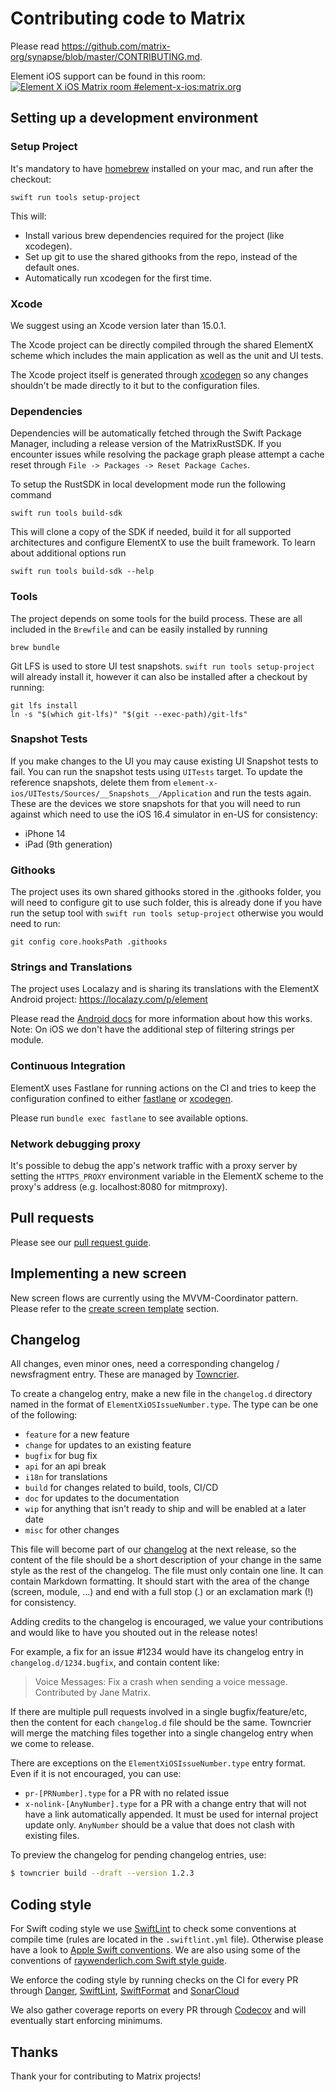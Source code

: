 # Contributing code to Matrix

Please read https://github.com/matrix-org/synapse/blob/master/CONTRIBUTING.md.

Element iOS support can be found in this room: [![Element X iOS Matrix room #element-x-ios:matrix.org](https://img.shields.io/matrix/element-ios:matrix.org.svg?label=%23element-ios:matrix.org&logo=matrix&server_fqdn=matrix.org)](https://matrix.to/#/#element-x-ios:matrix.org)

## Setting up a development environment

### Setup Project

It's mandatory to have [homebrew](https://brew.sh/) installed on your mac, and run after the checkout:

```
swift run tools setup-project
```

This will:
- Install various brew dependencies required for the project (like xcodegen).
- Set up git to use the shared githooks from the repo, instead of the default ones.
- Automatically run xcodegen for the first time.

### Xcode

We suggest using an Xcode version later than 15.0.1.

The Xcode project can be directly compiled through the shared ElementX scheme which includes the main application as well as the unit and UI tests.

The Xcode project itself is generated through [xcodegen](https://github.com/yonaskolb/XcodeGen) so any changes shouldn't be made directly to it but to the configuration files.

### Dependencies

Dependencies will be automatically fetched through the Swift Package Manager, including a release version of the MatrixRustSDK. If you encounter issues while resolving the package graph please attempt a cache reset through `File -> Packages -> Reset Package Caches`.

To setup the RustSDK in local development mode run the following command

```
swift run tools build-sdk
```

This will clone a copy of the SDK if needed, build it for all supported architectures and configure ElementX to use the built framework. To learn about additional options run

```
swift run tools build-sdk --help
```

### Tools

The project depends on some tools for the build process. These are all included in the `Brewfile` and can be easily installed by running

```
brew bundle
```

Git LFS is used to store UI test snapshots. `swift run tools setup-project` will already install it, however it can also be installed after a checkout by running:

```
git lfs install
ln -s "$(which git-lfs)" "$(git --exec-path)/git-lfs"
```

### Snapshot Tests

If you make changes to the UI you may cause existing UI Snapshot tests to fail. You can run the snapshot tests using `UITests` target. To update the reference snapshots, delete them from `element-x-ios/UITests/Sources/__Snapshots__/Application` and run the tests again. 
These are the devices we store snapshots for that you will need to run against which need to use the iOS 16.4 simulator in en-US for consistency:
- iPhone 14
- iPad (9th generation)


### Githooks

The project uses its own shared githooks stored in the .githooks folder, you will need to configure git to use such folder, this is already done if you have run the setup tool with `swift run tools setup-project` otherwise you would need to run:

```
git config core.hooksPath .githooks
```

### Strings and Translations

The project uses Localazy and is sharing its translations with the ElementX Android project: https://localazy.com/p/element 

Please read the [Android docs](https://github.com/element-hq/element-x-android/blob/develop/tools/localazy/README.md) for more information about how this works. Note: On iOS we don't have the additional step of filtering strings per module.

### Continuous Integration

ElementX uses Fastlane for running actions on the CI and tries to keep the configuration confined to either [fastlane](fastlane/Fastfile) or [xcodegen](project.yml). 

Please run `bundle exec fastlane` to see available options.

### Network debugging proxy

It's possible to debug the app's network traffic with a proxy server by setting the `HTTPS_PROXY` environment variable in the ElementX scheme to the proxy's address (e.g. localhost:8080 for mitmproxy).

## Pull requests

Please see our [pull request guide](https://github.com/element-hq/element-android/blob/develop/docs/pull_request.md).

## Implementing a new screen

New screen flows are currently using the MVVM-Coordinator pattern. Please refer to the [create screen template](Tools/Scripts/README.md#create-screen-templates) section.

## Changelog

All changes, even minor ones, need a corresponding changelog / newsfragment
entry. These are managed by [Towncrier](https://github.com/twisted/towncrier).

To create a changelog entry, make a new file in the `changelog.d` directory
named in the format of `ElementXiOSIssueNumber.type`. The type can be one of the
following:

- `feature` for a new feature
- `change` for updates to an existing feature
- `bugfix` for bug fix
- `api` for an api break
- `i18n` for translations
- `build` for changes related to build, tools, CI/CD
- `doc` for updates to the documentation
- `wip` for anything that isn't ready to ship and will be enabled at a later date
- `misc` for other changes

This file will become part of our [changelog](CHANGES.md) at the next
release, so the content of the file should be a short description of your
change in the same style as the rest of the changelog. The file must only
contain one line. It can contain Markdown formatting. It should start with the
area of the change (screen, module, ...) and end with a full stop (.) or an
exclamation mark (!) for consistency.

Adding credits to the changelog is encouraged, we value your
contributions and would like to have you shouted out in the release notes!

For example, a fix for an issue #1234 would have its changelog entry in
`changelog.d/1234.bugfix`, and contain content like:

> Voice Messages: Fix a crash when sending a voice message. Contributed by
> Jane Matrix.

If there are multiple pull requests involved in a single bugfix/feature/etc,
then the content for each `changelog.d` file should be the same. Towncrier will
merge the matching files together into a single changelog entry when we come to
release.

There are exceptions on the `ElementXiOSIssueNumber.type` entry format. Even if
it is not encouraged, you can use:

- `pr-[PRNumber].type` for a PR with no related issue
- `x-nolink-[AnyNumber].type` for a PR with a change entry that will not have a link automatically appended. It must be used for internal project update only. `AnyNumber` should be a value that does not clash with existing files.

To preview the changelog for pending changelog entries, use:

```bash
$ towncrier build --draft --version 1.2.3
```

## Coding style

For Swift coding style we use [SwiftLint](https://github.com/realm/SwiftLint) to check some conventions at compile time (rules are located in the `.swiftlint.yml` file). 
Otherwise please have a look to [Apple Swift conventions](https://swift.org/documentation/api-design-guidelines.html#conventions). We are also using some of the conventions of [raywenderlich.com Swift style guide](https://github.com/raywenderlich/swift-style-guide).

We enforce the coding style by running checks on the CI for every PR through [Danger](Dangerfile.swift), [SwiftLint](.swiftlint.yml), [SwiftFormat](.swiftformat) and [SonarCloud](https://sonarcloud.io/project/overview?id=vector-im_element-x-ios)

We also gather coverage reports on every PR through [Codecov](https://app.codecov.io/gh/vector-im/element-x-ios) and will eventually start enforcing minimums.

## Thanks

Thank your for contributing to Matrix projects!